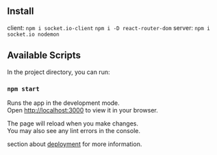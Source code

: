 ## Install
client: `npm i socket.io-client`
        `npm i -D react-router-dom`
server: `npm i socket.io nodemon `

## Available Scripts

In the project directory, you can run:

### `npm start`

Runs the app in the development mode.\
Open [http://localhost:3000](http://localhost:3000) to view it in your browser.

The page will reload when you make changes.\
You may also see any lint errors in the console.

section about [deployment](https://facebook.github.io/create-react-app/docs/deployment) for more information.

